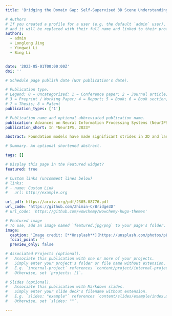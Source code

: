 ```yaml
---
title: 'Bridging the Domain Gap: Self-Supervised 3D Scene Understanding with Foundation Models'

# Authors
# If you created a profile for a user (e.g. the default `admin` user), write the username (folder name) here
# and it will be replaced with their full name and linked to their profile.
authors:
  - admin
  - Longlong Jing
  - Yingwei Li
  - Bing Li


date: '2023-05-01T00:00:00Z'
doi: ''

# Schedule page publish date (NOT publication's date).

# Publication type.
# Legend: 0 = Uncategorized; 1 = Conference paper; 2 = Journal article;
# 3 = Preprint / Working Paper; 4 = Report; 5 = Book; 6 = Book section;
# 7 = Thesis; 8 = Patent
publication_types: ['1']

# Publication name and optional abbreviated publication name.
publication: Advances on Neural Information Processing Systems (NeurIPS)
publication_short: In *NeurIPS, 2023*

abstract: Foundation models have made significant strides in 2D and language tasks such as image segmentation, object detection, and visual-language understanding. Nevertheless, their potential to enhance 3D scene representation learning remains largely untapped due to the domain gap. In this paper, we propose an innovative methodology Bridge3D to address this gap, pre-training 3D models using features, semantic masks, and captions sourced from foundation models. Specifically, our approach utilizes semantic masks from these models to guide the masking and reconstruction process in the masked autoencoder. This strategy enables the network to concentrate more on foreground objects, thereby enhancing 3D representation learning. Additionally, we bridge the 3D-text gap at the scene level by harnessing image captioning foundation models. To further facilitate knowledge distillation from well-learned 2D and text representations to the 3D model, we introduce a novel method that employs foundation models to generate highly accurate object-level masks and semantic text information at the object level. Our approach notably outshines state-of-the-art methods in 3D object detection and semantic segmentation tasks. For instance, on the ScanNet dataset, our method surpasses the previous state-of-the-art method, PiMAE, by a significant margin of 5.3%.

# Summary. An optional shortened abstract.

tags: []

# Display this page in the Featured widget?
featured: true

# Custom links (uncomment lines below)
# links:
# - name: Custom Link
#   url: http://example.org

url_pdf: https://arxiv.org/pdf/2305.08776.pdf
url_code: 'https://github.com/Zhimin-C/Bridge3D'
# url_code: 'https://github.com/wowchemy/wowchemy-hugo-themes'

# Featured image
# To use, add an image named `featured.jpg/png` to your page's folder.
image:
  caption: 'Image credit: [**Unsplash**](https://unsplash.com/photos/pLCdAaMFLTE)'
  focal_point: ''
  preview_only: false

# Associated Projects (optional).
#   Associate this publication with one or more of your projects.
#   Simply enter your project's folder or file name without extension.
#   E.g. `internal-project` references `content/project/internal-project/index.md`.
#   Otherwise, set `projects: []`.

# Slides (optional).
#   Associate this publication with Markdown slides.
#   Simply enter your slide deck's filename without extension.
#   E.g. `slides: "example"` references `content/slides/example/index.md`.
#   Otherwise, set `slides: ""`.

---
```


